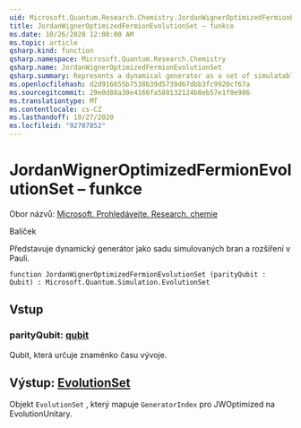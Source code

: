 ```yaml
---
uid: Microsoft.Quantum.Research.Chemistry.JordanWignerOptimizedFermionEvolutionSet
title: JordanWignerOptimizedFermionEvolutionSet – funkce
ms.date: 10/26/2020 12:00:00 AM
ms.topic: article
qsharp.kind: function
qsharp.namespace: Microsoft.Quantum.Research.Chemistry
qsharp.name: JordanWignerOptimizedFermionEvolutionSet
qsharp.summary: Represents a dynamical generator as a set of simulatable gates and an expansion in the Pauli basis.
ms.openlocfilehash: d2d916655b7538b39d5739d67dbb3fc9920cf67a
ms.sourcegitcommit: 29e0d88a30e4166fa580132124b0eb57e1f0e986
ms.translationtype: MT
ms.contentlocale: cs-CZ
ms.lasthandoff: 10/27/2020
ms.locfileid: "92707852"
---
```

# <a name="jordanwigneroptimizedfermionevolutionset-function"></a>JordanWignerOptimizedFermionEvolutionSet – funkce

Obor názvů: [Microsoft. Prohledávejte. Research. chemie](xref:Microsoft.Quantum.Research.Chemistry)

Balíček [](https://nuget.org/packages/)


Představuje dynamický generátor jako sadu simulovaných bran a rozšíření v Pauli.

```qsharp
function JordanWignerOptimizedFermionEvolutionSet (parityQubit : Qubit) : Microsoft.Quantum.Simulation.EvolutionSet
```


## <a name="input"></a>Vstup

### <a name="parityqubit--qubit"></a>parityQubit: [qubit](xref:microsoft.quantum.lang-ref.qubit)

Qubit, která určuje znaménko času vývoje.



## <a name="output--evolutionset"></a>Výstup: [EvolutionSet](xref:Microsoft.Quantum.Simulation.EvolutionSet)

Objekt `EvolutionSet` , který mapuje `GeneratorIndex` pro JWOptimized na EvolutionUnitary.